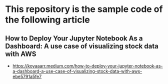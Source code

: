 # This repository is the sample code of the following article

## How to Deploy Your Jupyter Notebook As a Dashboard: A use case of visualizing stock data with AWS

- https://koyaaarr.medium.com/how-to-deploy-your-jupyter-notebook-as-a-dashboard-a-use-case-of-visualizing-stock-data-with-aws-ebe5791a5fe7
